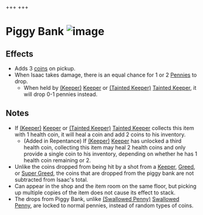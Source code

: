 +++
+++

 # Piggy Bank ![image](/image/Piggy_Bank.png) 

Effects
---------


* Adds 3 [coins](/wiki/Coins "Coins") on pickup.
* When Isaac takes damage, there is an equal chance for 1 or 2 [Pennies](/wiki/Penny "Penny") to drop.
	+ When held by  [(Keeper)](/wiki/Keeper "Keeper") [Keeper](/wiki/Keeper "Keeper") or  [(Tainted Keeper)](/wiki/Tainted_Keeper "Tainted Keeper") [Tainted Keeper](/wiki/Tainted_Keeper "Tainted Keeper"), it will drop 0-1 pennies instead.


Notes
-------


* If  [(Keeper)](/wiki/Keeper "Keeper") [Keeper](/wiki/Keeper "Keeper") or  [(Tainted Keeper)](/wiki/Tainted_Keeper "Tainted Keeper") [Tainted Keeper](/wiki/Tainted_Keeper "Tainted Keeper") collects this item with 1 health coin, it will heal a coin and add 2 coins to his inventory.
	+ (Added in Repentance) If  [(Keeper)](/wiki/Keeper "Keeper") [Keeper](/wiki/Keeper "Keeper") has unlocked a third health coin, collecting this item may heal 2 health coins and only provide a single coin to his inventory, depending on whether he has 1 health coin remaining or 2.
* Unlike the coins dropped from being hit by a shot from a [Keeper](/wiki/Keeper_(Enemy) "Keeper (Enemy)"), [Greed](/wiki/Greed "Greed"), or [Super Greed](/wiki/Super_Greed "Super Greed"), the coins that are dropped from the piggy bank are not subtracted from Isaac's total.
* Can appear in the shop and the item room on the same floor, but picking up multiple copies of the item does not cause its effect to stack.
* The drops from Piggy Bank, unlike [(Swallowed Penny)](/wiki/Swallowed_Penny "Swallowed Penny") [Swallowed Penny](/wiki/Swallowed_Penny "Swallowed Penny"), are locked to normal pennies, instead of random types of coins.


